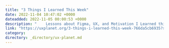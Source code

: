 ```yaml
---
title: "3 Things I Learned This Week"
date: 2022-11-04 10:47:02 +0000
dateadded: 2022-11-05 00:00:53 +0000
description: "    Lessons about Figma, UX, and Motivation I Learned this Week  Continue reading on UX Planet »  "
link: "https://uxplanet.org/3-things-i-learned-this-week-766da5cb6935?source=rss----819cc2aaeee0---4"
category:
directory: _directory/ux-planet.md
---
```

